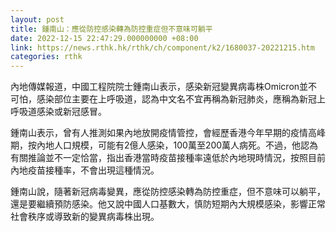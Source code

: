 ```yaml
---
layout: post
title: 鍾南山：應從防控感染轉為防控重症但不意味可躺平
date: 2022-12-15 22:47:29.000000000 +08:00
link: https://news.rthk.hk/rthk/ch/component/k2/1680037-20221215.htm
categories: rthk
---
```


內地傳媒報道，中國工程院院士鍾南山表示，感染新冠變異病毒株Omicron並不可怕，感染部位主要在上呼吸道，認為中文名不宜再稱為新冠肺炎，應稱為新冠上呼吸道感染或新冠感冒。

鍾南山表示，曾有人推測如果內地放開疫情管控，會經歷香港今年早期的疫情高峰期，按內地人口規模，可能有2億人感染，100萬至200萬人病死。不過，他認為有關推論並不一定恰當，指出香港當時疫苗接種率遠低於內地現時情況，按照目前內地疫苗接種率，不會出現這種情況。

鍾南山說，隨著新冠病毒變異，應從防控感染轉為防控重症，但不意味可以躺平，還是要繼續預防感染。他又說中國人口基數大，慎防短期內大規模感染，影響正常社會秩序或導致新的變異病毒株出現。
